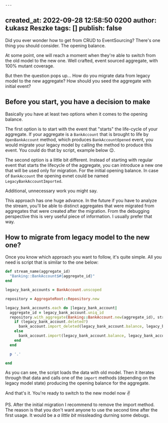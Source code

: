     ---
created_at: 2022-09-28 12:58:50 0200
author: Łukasz Reszke
tags: []
publish: false
---

Did you ever wonder how to get from CRUD to EventSourcing? There's one thing you should consider. The opening balance.

At some point, one will reach a moment when they're able to switch from the old model to the new one. Well crafted, event sourced aggregate, with 100% mutant coverage. 

But then the question pops up... How do you migrate data from legacy model to the new aggregate? How should you seed the aggregate with initial event?

## Before you start, you have a decision to make

Basically you have at least two options when it comes to the opening balance. 

The first option is to start with the event that "starts" the life-cycle of your aggregate. If your aggregate is a `BankAccount` that is brought to life by `OpenBankAccount` method, which produces `BankAccountOpened` event, you would migrate your legacy model by calling the method to produce this event. You could do that by script, example below :wink:.

The second option is a little bit different. Instead of starting with regular event that starts the lifecycle of the aggregate, you can introduce a new one that will be used only for migration. For the initial opening balance. In case of `BankAccount` the opening evnet could be named `LegacyBankAccountImported`.

Additional, unnecessary work you might say.

This approach has one huge advance. In the future if you have to analyze the stream, you'll be able to distinct aggregates that were migrated from aggregates that were created after the migration. From the debugging perspective this is very useful piece of information. I usually prefer that way.

## How to migrate from legacy model to the new one?
Once you know which approach you want to follow, it's quite simple. All you need is script that is similar to the one below:
```ruby
def stream_name(aggregate_id)
  "Banking::BankAccount$#{aggregate_id}"
end

legacy_bank_accounts = BankAccount.unscoped

repository = AggregateRoot::Repository.new

legacy_bank_accounts.each do |legacy_bank_account|
  aggregate_id = legacy_bank_account.uniq_id
  repository.with_aggregate(Banking::BankAccount.new(aggregate_id), stream_name(aggregate_id)) do |bank_account|
    if (legacy_bank_account.deleted?)
      bank_account.import_deleted(legacy_bank_account.balance, legacy_bank_account.balance_date)
    else
      bank_account.import(legacy_bank_account.balance, legacy_bank_account.balance_date)
    end
  end

  p '.'

end
```

As you can see, the script loads the data with old model. Then it iterates through that data and calls one of the `import` methods (depending on the legacy model state) producing the opening balance for the aggregate.

And that's it. You're ready to switch to the new model now :v:


PS. After the initial migration I recommend to remove the import method. The reason is that you don't want anyone to use the second time after the first usage. It would be a _a little bit_ missleading durning some debugs.